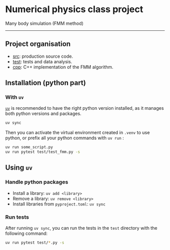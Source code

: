 # Numerical physics class project

Many body simulation (FMM method)

---

## Project organisation

- [src](./src): production source code.
- [test](./test): tests and data analysis.
- [cpp](./cpp): C++ implementation of the FMM algorithm.

## Installation (python part)

### With `uv`

[`uv`](https://docs.astral.sh/uv/#highlights) is recommended to have the right python version installed, as it manages both python versions and packages.

```bash
uv sync
```

Then you can activate the virtual environment created in `.venv` to use python, or prefix all your python commands with `uv run` :

```bash
uv run some_script.py
uv run pytest test/test_fmm.py -s
```

## Using `uv`

### Handle python packages

- Install a library: `uv add <library>`
- Remove a library: `uv remove <library>`
- Install libraries from `pyproject.toml`: `uv sync`

### Run tests

After running `uv sync`, you can run the tests in the `test` directory with the following command:

```bash
uv run pytest test/*.py -s
```
